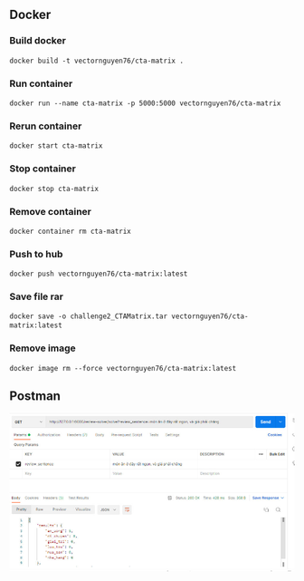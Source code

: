 ## Docker
### Build docker
```
docker build -t vectornguyen76/cta-matrix .
```
### Run container
```
docker run --name cta-matrix -p 5000:5000 vectornguyen76/cta-matrix
```
### Rerun container
```
docker start cta-matrix
```
### Stop container
```
docker stop cta-matrix
```
### Remove container
```
docker container rm cta-matrix
```
### Push to hub
```
docker push vectornguyen76/cta-matrix:latest
```
### Save file rar
```
docker save -o challenge2_CTAMatrix.tar vectornguyen76/cta-matrix:latest
```
### Remove image
```
docker image rm --force vectornguyen76/cta-matrix:latest
```

## Postman
<p align="center">
  <img src="../results/test_postman.jpg" alt="animated" />
</p>

